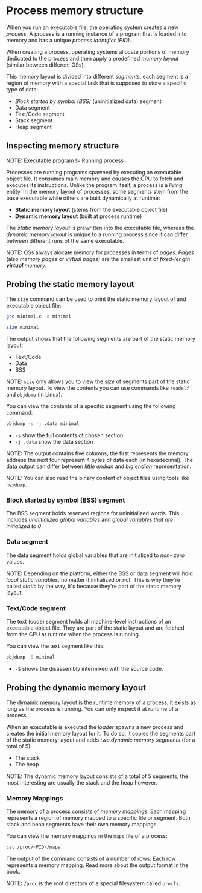 # Process memory structure

When you run an executable file, the operating system creates
a new *process*. A process is a running instance of a program
that is loaded into memory and has a unique *process identifier
(PID)*.

When creating a process, operating systems allocate portions
of memory dedicated to the process and then apply a predefined
*memory layout* (similar between different OSs).

This memory layout is divided into different *segments*, each
segment is a region of memory with a special task that is
supposed to store a specific type of data:

* *Block started by symbol (BSS)* (uninitialized data) segment
* Data segment
* Text/Code segment
* Stack segment
* Heap segment

## Inspecting memory structure

NOTE: Executable program != Running process

Processes are running programs spawned by executing an executable
object file. It consumes main memory and causes the CPU to fetch
and executes its instructions. Unlike the program itself, a process
is a *living* entity. In the memory layout of processes, some
segments stem from the base executable while others are built
dynamically at runtime:

* **Static memory layout** (stems from the executable object file)
* **Dynamic memory layout** (built at process runtime)

The *static memory layout* is prewritten into the executable file,
whereas the *dynamic memory layout* is unique to a running process
since it can differ between different runs of the same executable.

NOTE: OSs always alocate memory for processes in terms of *pages*.
*Pages* (also *memory pages* or *virtual pages*) are the smallest
unit of *fixed-length **virtual** memory*.

## Probing the static memory layout

The `size` command can be used to print the static memory layout of
and executable object file:

```sh
gcc minimal.c -o minimal
```

```sh
size minimal
```

The output shows that the following segments are part of the static
memory layout:

* Text/Code
* Data
* BSS

NOTE: `size` only allows you to view the *size* of segments part of
the static memory layout. To view the contents you can use commands
like `readelf` and `objdump` (in Linux).

You can view the contents of a specific segment using the following
command:

```sh
objdump -s -j .data minimal
```

* `-s` show the full contents of chosen section
* `-j .data` show the data section

NOTE: The output contains five columns, the first represents the
memory address the next four represent 4 bytes of data each (in
hexadecimal). The data output can differ between *little endian*
and *big endian* representation.

NOTE: You can also read the binary content of object files using
tools like `hexdump`.

### Block started by symbol (BSS) segment

The BSS segment holds reserved regions for uninitialized words. This
includes *uninitialized global variables* and *global variables that
are initialized to 0*.

### Data segment

The data segment holds global variables that are initialized to *non-
zero* values.

NOTE: Depending on the platform, either the BSS or data segment will
hold *local static variables*, no matter if initialized or not. This
is why they're called *static* by the way, it's because they're part
of the static memory layout.

### Text/Code segment

The text (code) segment holds all machine-level instructions of an
executable object file. They are part of the static layout and are
fetched from the CPU at runtime when the process is running.

You can view the text segment like this:

```sh
objdump -S minimal
```

* `-S` shows the disassembly intermixed with the source code.

## Probing the dynamic memory layout

The dynamic memory layout is the runtime memory of a process, it
exists as long as the process is running. You can only inspect it
at runtime of a process.

When an executable is executed the *loader* spawns a new process
and creates the initial memory layout for it. To do so, it copies
the segments part of the static memory layout and adds *two
dynamic memory segments* (for a total of 5):

* The stack
* The heap

NOTE: The dynamic memory layout consists of a total of 5 segments,
the most interesting are usually the stack and the heap however.

### Memory Mappings

The memory of a process consists of *memory mappings*. Each mapping
represents a region of memory mapped to a specific file or segment.
Both stack and heap segments have their own memory mappings.

You can view the memory mappings in the `maps` file of a process:

```sh
cat /proc/<PID>/maps
```

The output of the command consists of a number of rows. Each row
represents a memory mapping. Read more about the output format in
the book.

NOTE: `/proc` is the root directory of a special filesystem called
`procfs`.
